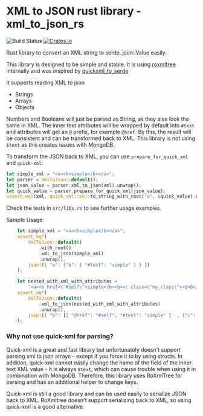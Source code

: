 # XML to JSON rust library - xml_to_json_rs
![Build Status](https://github.com/marcomq/xml_to_json_rs/workflows/Rust/badge.svg)
[![Crates.io](https://img.shields.io/crates/v/xml_to_json_rs.svg)](https://crates.io/crates/xml_to_json_rs)

Rust library to convert an XML string to serde_json::Value easily.

This library is designed to be simple and stable. It is using [roxmltree](https://github.com/RazrFalcon/roxmltree) internally and was inspired by 
[quickxml_to_serde](https://github.com/AlecTroemel/quickxml_to_serde)

It supports reading XML to json
- Strings
- Arrays
- Objects

Numbers and Booleans will just be parsed as String, as they also look the same in XML.
The inner text attributes will be wrapped by default into `#text` and attributes will 
get an `@` prefix, for example `@href`. By this, the result will be consistent and can 
be transformed back to XML. This library is not using `$text` as this creates 
issues with MongoDB. 

To transform the JSON back to XML, you can use `prepare_for_quick_xml` and `quick-xml`:

```rust
let simple_xml = "<a><b>simple</b></a>";
let parser = XmlToJson::default();
let json_value = parser.xml_to_json(xml).unwrap();
let quick_value = parser.prepare_for_quick_xml(json_value);
assert_eq!(xml, quick_xml::se::to_string_with_root("a", &quick_value).unwrap());
```

Check the tests in `src/libs.rs` to see further usage examples.

Sample Usage:
```rust
    let simple_xml = "<a><b>simple</b></a>";
    assert_eq!(
        XmlToJson::default()
            .with_root()
            .xml_to_json(simple_xml)
            .unwrap(),
        json!({ "a": {"b": { "#text": "simple" } } })
    );

    let nested_with_xml_with_attributes =
        "<a><b href=\"#self\">simple</b><b><c class=\"my_class\"><d>D</d><d>1</d></c></b></a>";
    assert_eq!(
        XmlToJson::default()
            .xml_to_json(nested_with_xml_with_attributes)
            .unwrap(),
        json!({ "b": [{ "@href": "#self", "#text": "simple" }  , {"c": { "@class": "my_class", "d": [{ "#text": "D" }, { "#text": "1" }] } }   ] })
    );
```

### Why not use quick-xml for parsing?

Quick-xml is a great and fast library but unfortunately doesn't support parsing xml to json arrays - except if you force it to by using structs. 
In addition, quick-xml cannot easily change the name of the field of the inner text XML value - it is always `$text`, which can cause trouble when using it in combination with MongoDB.
Therefore, this library uses RoXmlTree for parsing and has an additional helper to change keys.

Quick-xml is still a good library and can be used easily to serialize JSON back to XML. RoXmltree doesn't support serializing back to XML, so using quick-xml is a good alternative.
